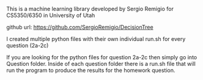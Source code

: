 This is a machine learning library developed by Sergio Remigio
for CS5350/6350 in University of Utah

github url: https://github.com/SergioRemigio/DecisionTree


I created multiple python files with their own individual run.sh for
every question (2a-2c) 

If you are looking for the python files for question 2a-2c then simply go into
 Question folder. Inside of each question
folder there is a run.sh file that will run the program to produce
the results for the homework question.

